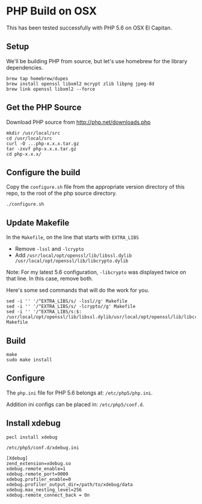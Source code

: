 # PHP Build on OSX

This has been tested successfully with PHP 5.6 on OSX El Capitan.

## Setup

We'll be building PHP from source, but let's use homebrew for the library dependencies.
```
brew tap homebrew/dupes
brew install openssl libxml2 mcrypt zlib libpng jpeg-8d
brew link openssl libxml2 --force
````

## Get the PHP Source

Download PHP source from http://php.net/downloads.php
```
mkdir /usr/local/src
cd /usr/local/src
curl -O ...php-x.x.x.tar.gz
tar -zxvf php-x.x.x.tar.gz
cd php-x.x.x/
```

## Configure the build
Copy the `configure.sh` file from the appropriate version directory of this repo, to the root of the php source directory.
```
./configure.sh
```

## Update Makefile
In the `Makefile`, on the line that starts with `EXTRA_LIBS`

- Remove `-lssl` and `-lcrypto`
- Add `/usr/local/opt/openssl/lib/libssl.dylib /usr/local/opt/openssl/lib/libcrypto.dylib`

Note: For my latest 5.6 configuration, `-libcrypto` was displayed twice on that line. In this case, remove both.

Here's some sed commands that will do the work for you.
```
sed -i '' '/^EXTRA_LIBS/s/ -lssl//g' Makefile
sed -i '' '/^EXTRA_LIBS/s/ -lcrypto//g' Makefile
sed -i '' '/^EXTRA_LIBS/s:$: /usr/local/opt/openssl/lib/libssl.dylib/usr/local/opt/openssl/lib/libcrypto.dylib:' Makefile
```

## Build
```
make
sudo make install
```

## Configure
The `php.ini` file for PHP 5.6 belongs at: `/etc/php5/php.ini`.

Addition ini configs can be placed in: `/etc/php5/conf.d`.

## Install xdebug
```
pecl install xdebug
```

`/etc/php5/conf.d/xdebug.ini`
```
[Xdebug]
zend_extension=xdebug.so
xdebug.remote_enable=1
xdebug.remote_port=9000
xdebug.profiler_enable=0
xdebug.profiler_output_dir=/path/to/xdebug/data
xdebug.max_nesting_level=256
xdebug.remote_connect_back = On
```
